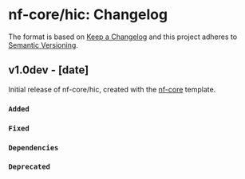 # nf-core/hic: Changelog

The format is based on [Keep a Changelog](https://keepachangelog.com/en/1.0.0/)
and this project adheres to [Semantic Versioning](https://semver.org/spec/v2.0.0.html).

## v1.0dev - [date]

Initial release of nf-core/hic, created with the [nf-core](https://nf-co.re/) template.

### `Added`

### `Fixed`

### `Dependencies`

### `Deprecated`
